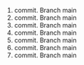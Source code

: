 1. commit. Branch main
2. commit. Branch main
3. commit. Branch main
4. commit. Branch main
5. commit. Branch main
6. commit. Branch main
7. commit. Branch main